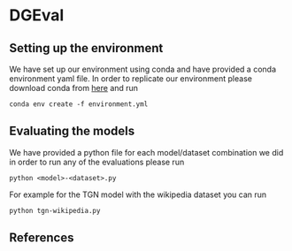 # DGEval
## Setting up the environment
We have set up our environment using conda and have provided a conda environment yaml file. 
In order to replicate our environment please download conda from [here](https://conda.io/projects/conda/en/latest/user-guide/install/linux.html) and run 
```
conda env create -f environment.yml
```

## Evaluating the models
We have provided a python file for each model/dataset combination we did in order to run any of the evaluations please run 
```
python <model>-<dataset>.py
```
For example for the TGN model with the wikipedia dataset you can run 
```
python tgn-wikipedia.py
```
## References

